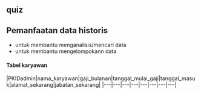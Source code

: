 ## quiz
## Pemanfaatan data historis
- untuk membantu menganalisis/mencari data
- untuk membantu mengelompokann data

#### Tabel karyawan
|PKIDadmin|nama_karyawan|gaji_bulanan|tanggal_mulai_gaji|tanggal_masuk|alamat_sekarang|jabatan_sekarang|
|---|---|---|---|---|---|---|---|
